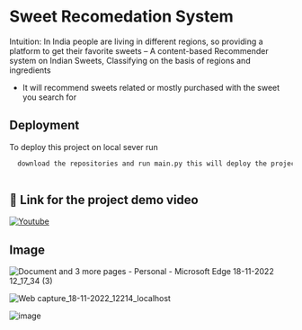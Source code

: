 
# Sweet Recomedation System

Intuition: In India people are living in different regions, so providing a platform to get their favorite sweets 
– A content-based Recommender system on Indian Sweets, Classifying on the basis of regions and ingredients
- It will recommend sweets related or mostly purchased with the sweet you search for


## Deployment

To deploy this project on local sever run

```bash
  download the repositories and run main.py this will deploy the project on local server
  
```


## 🔗 Link for the project demo video
[![Youtube](https://img.shields.io/badge/youtube-0A66C2?style=for-the-badge&logo=youtube&logoColor=red)](https://youtu.be/rPusrH0sJLg)


## Image
![Document and 3 more pages - Personal - Microsoft​ Edge 18-11-2022 12_17_34 (3)](https://user-images.githubusercontent.com/96625003/202639237-f3c32286-054d-46ff-9884-f3e172c9cf1f.png)


![Web capture_18-11-2022_12214_localhost](https://user-images.githubusercontent.com/96625003/202639576-0a95d27b-3740-4f95-9da1-171078bf75d9.jpeg)



![image](https://user-images.githubusercontent.com/96625003/202640292-cc1375c6-7ec4-49a7-9865-0d6bb76b7395.png)

